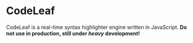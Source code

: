 CodeLeaf
=======

CodeLeaf is a real-time syntax highlighter engine written in JavaScript. **Do not use in production, still under _heavy_ development!**
